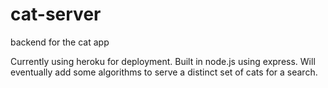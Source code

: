 # cat-server
backend for the cat app

Currently using heroku for deployment. Built in node.js using express. Will eventually add some algorithms to serve a distinct set of cats for a search.
